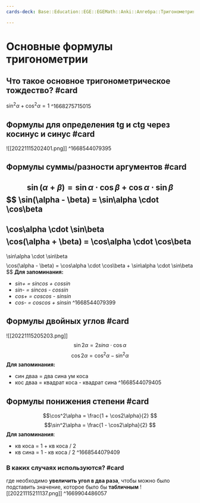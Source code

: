 ```yaml
---
cards-deck: Base::Education::EGE::EGEMath::Anki::Алгебра::Тригонометрия

---
```

# Основные формулы тригонометрии
## Что такое основное тригонометрическое тождество? #card 
$\sin^2 \alpha + \cos^2 \alpha = 1$
^1668275715015
## Формулы для определения tg и ctg через косинус и синус #card 
![[20221115202401.png]]
^1668544079395

## Формулы суммы/разности аргументов #card 
$$
\sin(\alpha + \beta) = 
\sin\alpha \cdot \cos\beta 
+
\cos\alpha \cdot \sin\beta
$$
$$
\sin(\alpha - \beta) = 
\sin\alpha \cdot \cos\beta 
-
\cos\alpha \cdot \sin\beta
$$
$$
\cos(\alpha + \beta) = 
\cos\alpha \cdot \cos\beta 
-
\sin\alpha \cdot \sin\beta
$$
$$
\cos(\alpha - \beta) = 
\cos\alpha \cdot \cos\beta 
+
\sin\alpha \cdot \sin\beta
$$
**Для запоминания:**
- *sin+ = sincos + cossin*
- *sin- = sincos - cossin* 
- *cos+ = coscos - sinsin*
- *cos- = coscos + sinsin* 
^1668544079399

## Формулы двойных углов #card 
![[20221115205203.png]]
$$\sin2\alpha = 2sin\alpha \cdot \cos\alpha$$
$$\cos2\alpha = \cos^2\alpha - \sin^2\alpha$$
**Для запоминания:**
- син дваа = два сина ум коса
- кос дваа = квадрат коса - квадрат сина
^1668544079405

## Формулы понижения степени #card 
$$\cos^2\alpha = \frac{1 + \cos2\alpha}{2} $$
$$\sin^2\alpha = \frac{1 - \cos2\alpha}{2} $$
**Для запоминания**:
- кв коса = 1 + кв коса / 2
- кв сина = 1 - кв коса / 2
^1668544079409

### В каких случаях используются? #card 
где необходимо **увеличить угол в два раза**, чтобы можно было подставить значение, которое было бы **табличным**
![[20221115211137.png]]
^1669904486057


